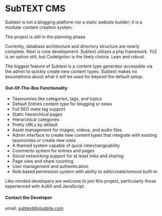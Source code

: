 # SubTEXT CMS
Subtext is not a blogging platform nor a static website builder; it is a modular content creation system.

The project is still in the planning phase.

Currently, database architecture and directory structure are nearly complete. Next is core development. Subtext utilizes a php framework. Yii2 is an option still, but CodeIgnitor is the likely choice. Lean and robust.

The biggest feature of Subtext is a content type generator accessible via the admin to quickly create new content types. Subtext makes no assumptions about what it will be used for beyond the default setup.

#### Out-Of-The-Box Functionality

- Taxonomies like categories, tags, and topics
- Default Entries content type for blogging or news
- Full SEO meta tag support
- Static hierarchical pages
- Hierarchical categories
- Pretty URLs by default
- Asset management for images, videos, and audio files
- Admin interface to create new content types that integrate with existing taxonomies or create new ones
- A themed system capable of quick interchangeability
- Comments system for entries and pages
- Social networking support for at least links and sharing
- Page view and share counting
- User management and authentication
- Role based permission system with ability to edit/create/remove built-in

Like-minded developers are welcome to join this project, particularly those experienced with AJAX and JavaScript.

#### Contact the Developer
email: subtext@slugbite.com
